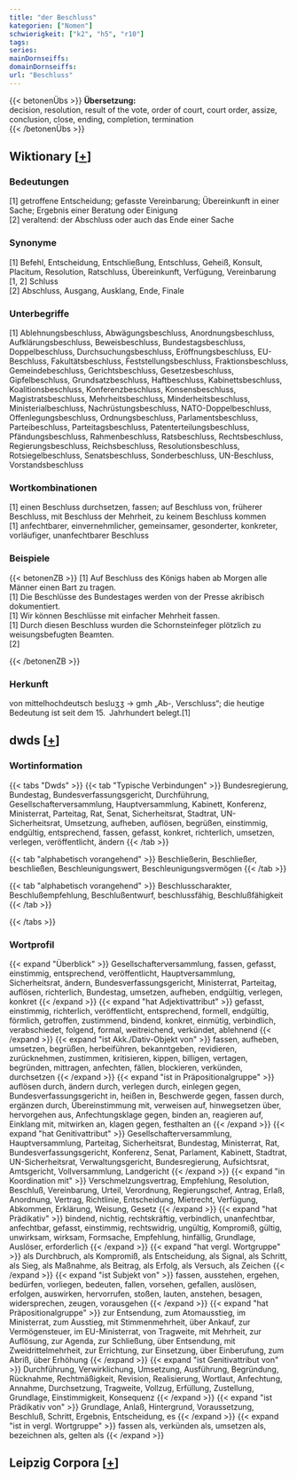 ```yaml
---
title: "der Beschluss"
kategorien: ["Nomen"]
schwierigkeit: ["k2", "h5", "r10"]
tags:
series:
mainDornseiffs:
domainDornseiffs:
url: "Beschluss"
---
```


{{< betonenÜbs >}}
**Übersetzung:**  
decision, resolution, result of the vote, order of court, court order, assize, conclusion, close, ending, completion, termination  
{{< /betonenÜbs >}}

## Wiktionary [[+](https://de.wiktionary.org/wiki/Beschluss)]

### Bedeutungen
[1] getroffene Entscheidung; gefasste Vereinbarung; Übereinkunft in einer Sache; Ergebnis einer Beratung oder Einigung  
[2] veraltend: der Abschluss oder auch das Ende einer Sache  

### Synonyme
[1] Befehl, Entscheidung, Entschließung, Entschluss, Geheiß, Konsult, Placitum, Resolution, Ratschluss, Übereinkunft, Verfügung, Vereinbarung  
[1, 2] Schluss  
[2] Abschluss, Ausgang, Ausklang, Ende, Finale  

### Unterbegriffe
[1] Ablehnungsbeschluss, Abwägungsbeschluss, Anordnungsbeschluss, Aufklärungsbeschluss, Beweisbeschluss, Bundestagsbeschluss, Doppelbeschluss, Durchsuchungsbeschluss, Eröffnungsbeschluss, EU-Beschluss, Fakultätsbeschluss, Feststellungsbeschluss, Fraktionsbeschluss, Gemeindebeschluss, Gerichtsbeschluss, Gesetzesbeschluss, Gipfelbeschluss, Grundsatzbeschluss, Haftbeschluss, Kabinettsbeschluss, Koalitionsbeschluss, Konferenzbeschluss, Konsensbeschluss, Magistratsbeschluss, Mehrheitsbeschluss, Minderheitsbeschluss, Ministerialbeschluss, Nachrüstungsbeschluss, NATO-Doppelbeschluss, Offenlegungsbeschluss, Ordnungsbeschluss, Parlamentsbeschluss, Parteibeschluss, Parteitagsbeschluss, Patenterteilungsbeschluss, Pfändungsbeschluss, Rahmenbeschluss, Ratsbeschluss, Rechtsbeschluss, Regierungsbeschluss, Reichsbeschluss, Resolutionsbeschluss, Rotsiegelbeschluss, Senatsbeschluss, Sonderbeschluss, UN-Beschluss, Vorstandsbeschluss  

### Wortkombinationen
[1] einen Beschluss durchsetzen, fassen; auf Beschluss von, früherer Beschluss, mit Beschluss der Mehrheit, zu keinem Beschluss kommen  
[1] anfechtbarer, einvernehmlicher, gemeinsamer,  gesonderter, konkreter, vorläufiger, unanfechtbarer Beschluss  

### Beispiele
{{< betonenZB >}}
[1] Auf Beschluss des Königs haben ab Morgen alle Männer einen Bart zu tragen.  
[1] Die Beschlüsse des Bundestages werden von der Presse akribisch dokumentiert.  
[1] Wir können Beschlüsse mit einfacher Mehrheit fassen.  
[1] Durch diesen Beschluss wurden die Schornsteinfeger plötzlich zu weisungsbefugten Beamten.  
[2]  

{{< /betonenZB >}}
### Herkunft
von mittelhochdeutsch besluʒʒ → gmh „Ab-, Verschluss“; die heutige Bedeutung ist seit dem 15. Jahrhundert belegt.[1]  



## dwds [[+](https://www.dwds.de/wb/Beschluss)]

### Wortinformation
{{< tabs "Dwds" >}}
{{< tab "Typische Verbindungen" >}}
Bundesregierung, Bundestag, Bundesverfassungsgericht, Durchführung, Gesellschafterversammlung, Hauptversammlung, Kabinett, Konferenz, Ministerrat, Parteitag, Rat, Senat, Sicherheitsrat, Stadtrat, UN-Sicherheitsrat, Umsetzung, aufheben, auflösen, begrüßen, einstimmig, endgültig, entsprechend, fassen, gefasst, konkret, richterlich, umsetzen, verlegen, veröffentlicht, ändern
{{< /tab >}}

{{< tab "alphabetisch vorangehend" >}}
Beschließerin, Beschließer, beschließen, Beschleunigungswert, Beschleunigungsvermögen
{{< /tab >}}

{{< tab "alphabetisch vorangehend" >}}
Beschlusscharakter, Beschlußempfehlung, Beschlußentwurf, beschlussfähig, Beschlußfähigkeit
{{< /tab >}}

{{< /tabs >}}

### Wortprofil
{{< expand "Überblick" >}} Gesellschafterversammlung, fassen, gefasst, einstimmig, entsprechend, veröffentlicht, Hauptversammlung, Sicherheitsrat, ändern, Bundesverfassungsgericht, Ministerrat, Parteitag, auflösen, richterlich, Bundestag, umsetzen, aufheben, endgültig, verlegen, konkret {{< /expand >}}
{{< expand "hat Adjektivattribut" >}} gefasst, einstimmig, richterlich, veröffentlicht, entsprechend, formell, endgültig, förmlich, getroffen, zustimmend, bindend, konkret, einmütig, verbindlich, verabschiedet, folgend, formal, weitreichend, verkündet, ablehnend {{< /expand >}}
{{< expand "ist Akk./Dativ-Objekt von" >}} fassen, aufheben, umsetzen, begrüßen, herbeiführen, bekanntgeben, revidieren, zurücknehmen, zustimmen, kritisieren, kippen, billigen, vertagen, begründen, mittragen, anfechten, fällen, blockieren, verkünden, durchsetzen {{< /expand >}}
{{< expand "ist in Präpositionalgruppe" >}} auflösen durch, ändern durch, verlegen durch, einlegen gegen, Bundesverfassungsgericht in, heißen in, Beschwerde gegen, fassen durch, ergänzen durch, Übereinstimmung mit, verweisen auf, hinwegsetzen über, hervorgehen aus, Anfechtungsklage gegen, binden an, reagieren auf, Einklang mit, mitwirken an, klagen gegen, festhalten an {{< /expand >}}
{{< expand "hat Genitivattribut" >}} Gesellschafterversammlung, Hauptversammlung, Parteitag, Sicherheitsrat, Bundestag, Ministerrat, Rat, Bundesverfassungsgericht, Konferenz, Senat, Parlament, Kabinett, Stadtrat, UN-Sicherheitsrat, Verwaltungsgericht, Bundesregierung, Aufsichtsrat, Amtsgericht, Vollversammlung, Landgericht {{< /expand >}}
{{< expand "in Koordination mit" >}} Verschmelzungsvertrag, Empfehlung, Resolution, Beschluß, Vereinbarung, Urteil, Verordnung, Regierungschef, Antrag, Erlaß, Anordnung, Vertrag, Richtlinie, Entscheidung, Mietrecht, Verfügung, Abkommen, Erklärung, Weisung, Gesetz {{< /expand >}}
{{< expand "hat Prädikativ" >}} bindend, nichtig, rechtskräftig, verbindlich, unanfechtbar, anfechtbar, gefasst, einstimmig, rechtswidrig, ungültig, Kompromiß, gültig, unwirksam, wirksam, Formsache, Empfehlung, hinfällig, Grundlage, Auslöser, erforderlich {{< /expand >}}
{{< expand "hat vergl. Wortgruppe" >}} als Durchbruch, als Kompromiß, als Entscheidung, als Signal, als Schritt, als Sieg, als Maßnahme, als Beitrag, als Erfolg, als Versuch, als Zeichen {{< /expand >}}
{{< expand "ist Subjekt von" >}} fassen, ausstehen, ergehen, bedürfen, vorliegen, bedeuten, fallen, vorsehen, gefallen, auslösen, erfolgen, auswirken, hervorrufen, stoßen, lauten, anstehen, besagen, widersprechen, zeugen, vorausgehen {{< /expand >}}
{{< expand "hat Präpositionalgruppe" >}} zur Entsendung, zum Atomausstieg, im Ministerrat, zum Ausstieg, mit Stimmenmehrheit, über Ankauf, zur Vermögensteuer, im EU-Ministerrat, von Tragweite, mit Mehrheit, zur Auflösung, zur Agenda, zur Schließung, über Entsendung, mit Zweidrittelmehrheit, zur Errichtung, zur Einsetzung, über Einberufung, zum Abriß, über Erhöhung {{< /expand >}}
{{< expand "ist Genitivattribut von" >}} Durchführung, Verwirklichung, Umsetzung, Ausführung, Begründung, Rücknahme, Rechtmäßigkeit, Revision, Realisierung, Wortlaut, Anfechtung, Annahme, Durchsetzung, Tragweite, Vollzug, Erfüllung, Zustellung, Grundlage, Einstimmigkeit, Konsequenz {{< /expand >}}
{{< expand "ist Prädikativ von" >}} Grundlage, Anlaß, Hintergrund, Voraussetzung, Beschluß, Schritt, Ergebnis, Entscheidung, es {{< /expand >}}
{{< expand "ist in vergl. Wortgruppe" >}} fassen als, verkünden als, umsetzen als, bezeichnen als, gelten als {{< /expand >}}

## Leipzig Corpora [[+](https://corpora.uni-leipzig.de/en/res?word=Beschluss&corpusId=deu_newscrawl-public_2018)]

